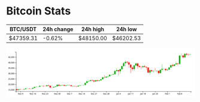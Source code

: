 # Bitcoin Stats

BTC/USDT|24h change|24h high|24h low|
|---|---|---|---|
|$47359.31|-0.62%|$48150.00|$46202.53|

<img src="./chart.svg">

